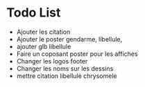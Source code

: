 # Todo List

- Ajouter les citation
- Ajouter le poster gendarme, libellule,
- ajouter glb libellule
- Faire un coposant poster pour les affiches
- Changer les logos footer
- Changer les noms sur les dessins
- mettre citation libellule chrysomele